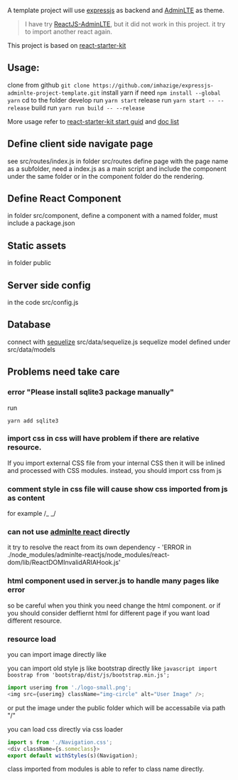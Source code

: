 <!-- prettier-ignore -->
A template project will use [expressjs](http://expressjs.com/) as backend
and [AdminLTE](https://github.com/almasaeed2010/AdminLTE/) as theme.

> I have try [ReactJS-AdminLTE](https://github.com/booleanhunter/ReactJS-AdminLTE), but it did not work in this project. it try to import another react again.

This project is based on [react-starter-kit](https://github.com/kriasoft/react-starter-kit)

## Usage:

clone from github
`git clone https://github.com/imhazige/expressjs-adminlte-project-template.git`
install yarn if need `npm install --global yarn`
cd to the folder
develop run `yarn start`
release run `yarn start -- --release`
build run `yarn run build -- --release`

More usage refer to [react-starter-kit start guid](https://github.com/kriasoft/react-starter-kit/blob/master/docs/getting-started.md) and [doc list](https://github.com/kriasoft/react-starter-kit/tree/master/docs)

## Define client side navigate page

see src/routes/index.js
in folder src/routes define page with the page name as a subfolder, need a index.js as a main script and include the component under the same folder or in the component folder do the rendering.

## Define React Component

in folder src/component, define a component with a named folder, must include a package.json

## Static assets

in folder public

## Server side config

in the code src/config.js

## Database

connect with [sequelize](http://docs.sequelizejs.com/) src/data/sequelize.js
sequelize model defined under src/data/models

## Problems need take care

### error "Please install sqlite3 package manually"

run

```shell
yarn add sqlite3
```

### import css in css will have problem if there are relative resource.

If you import external CSS file from your internal CSS then it will be inlined and processed with CSS modules.
instead, you should import css from js

### comment style in css file will cause show css imported from js as content

for example /_ <style src="bootstrap/dist/css/bootstrap.css"></style> _/

### can not use [adminlte react](https://github.com/booleanhunter/ReactJS-AdminLTE) directly

it try to resolve the react from its own dependency - 'ERROR in ./node_modules/adminlte-reactjs/node_modules/react-dom/lib/ReactDOMInvalidARIAHook.js'

### html component used in server.js to handle many pages like error

so be careful when you think you need change the html component. or if you should consider deffiernt html for different page
if you want load different resource.

### resource load

you can import image directly like

you can import old style js like bootstrap directly like `javascript import boostrap from 'bootstrap/dist/js/bootstrap.min.js';`

```javascript
import userimg from './logo-small.png';
<img src={userimg} className="img-circle" alt="User Image" />;
```

or put the image under the public folder which will be accessabile via path "/"

you can load css directly via css loader

```javascript
import s from './Navigation.css';
<div className={s.someclass}>
export default withStyles(s)(Navigation);
```

class imported from modules is able to refer to class name directly.

